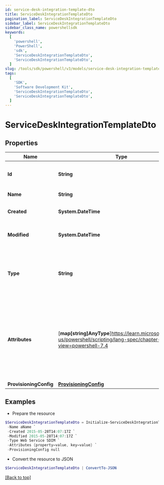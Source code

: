 ```yaml
---
id: service-desk-integration-template-dto
title: ServiceDeskIntegrationTemplateDto
pagination_label: ServiceDeskIntegrationTemplateDto
sidebar_label: ServiceDeskIntegrationTemplateDto
sidebar_class_name: powershellsdk
keywords:
  [
    'powershell',
    'PowerShell',
    'sdk',
    'ServiceDeskIntegrationTemplateDto',
    'ServiceDeskIntegrationTemplateDto',
  ]
slug: /tools/sdk/powershell/v3/models/service-desk-integration-template-dto
tags:
  [
    'SDK',
    'Software Development Kit',
    'ServiceDeskIntegrationTemplateDto',
    'ServiceDeskIntegrationTemplateDto',
  ]
---
```


# ServiceDeskIntegrationTemplateDto

## Properties

| Name | Type | Description | Notes |
| --- | --- | --- | --- |
| **Id** | **String** | System-generated unique ID of the Object | [optional] [readonly] |
| **Name** | **String** | Name of the Object | [required] |
| **Created** | **System.DateTime** | Creation date of the Object | [optional] [readonly] |
| **Modified** | **System.DateTime** | Last modification date of the Object | [optional] [readonly] |
| **Type** | **String** | The 'type' property specifies the type of the Service Desk integration template. | [required][default to "web service sdim"] |
| **Attributes** | [**map[string]AnyType**]https://learn.microsoft.com/en-us/powershell/scripting/lang-spec/chapter-04?view=powershell-7.4 | The 'attributes' property value is a map of attributes available for integrations using this Service Desk integration template. | [required] |
| **ProvisioningConfig** | [**ProvisioningConfig**](provisioning-config) |  | [required] |

## Examples

- Prepare the resource

```powershell
$ServiceDeskIntegrationTemplateDto = Initialize-ServiceDeskIntegrationTemplateDto  -Id id12345 `
 -Name aName `
 -Created 2015-05-28T14:07:17Z `
 -Modified 2015-05-28T14:07:17Z `
 -Type Web Service SDIM `
 -Attributes {property=value, key=value} `
 -ProvisioningConfig null
```

- Convert the resource to JSON

```powershell
$ServiceDeskIntegrationTemplateDto | ConvertTo-JSON
```

[[Back to top]](#)
